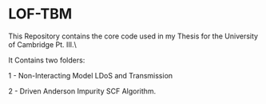 # LOF-TBM
This Repository contains the core code used in my Thesis for the University of Cambridge Pt. III.\\

It Contains two folders:

1 - Non-Interacting Model LDoS and Transmission

2 - Driven Anderson Impurity SCF Algorithm.
